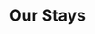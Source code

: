 ---
title: "Our Stays"
description: "Comfortable accommodations at Higgs Homestead"
layout: "stays"

# Introduction Section
intro_title: "Experience Four Different Building Approaches"
intro_content:
  - "Each of our accommodations represents a completely different construction method—from a relocated 1940s home to cutting-edge SIPs construction, traditional stick-built craftsmanship to innovative container conversion."
  - "Discover which approach might work for your own homesteading dreams. Ask the owner about the real-world pros and cons of each method based on hands-on experience."

# Tiny Home (image on right)
tiny_home_title: "Modern Tiny Home"
tiny_home_content:
  - "This was the fourth tiny home added to the property and the first built entirely by the owner. From foundation to cabinets, every piece of this home was crafted by hand with meticulous attention to detail."
  - "Tall ceilings and strategically placed windows flood the space with natural light, ensuring it never feels cramped or confined. The galley kitchen provides everything you need to prepare meals during your stay, all while enjoying views of birds playing in the tree just outside your door."
tiny_home_image: "/images/rentals/blue-tiny-home-interior-1.webp"
tiny_home_alt: "Modern Tiny Home Interior"
tiny_home_caption: "Modern tiny home with high ceilings and mid-century touches"
tiny_home_book_url: "https://book.higgshomestead.com/listings/362094"

# Container Home (image on left)
container_home_title: "40' Container Home"
container_home_content:
  - "Ever wondered what it would be like to live in a shipping container? This converted 40' high cube container offers the perfect opportunity to experience container living firsthand without the long-term commitment."
  - "Discover how industrial materials can be transformed into a surprisingly comfortable and functional living space. This unique accommodation showcases the potential of alternative housing while providing an unforgettable stay on our farm."
container_home_image: "/images/rentals/container-interior-1.webp"
container_home_alt: "40' Container Home Interior"
container_home_caption: "Experience container home living in this 40' high cube"
container_home_book_url: "https://book.higgshomestead.com/listings/362090"

# Farmhouse (image on right)
farmhouse_title: "Traditional Farmhouse"
farmhouse_content:
  - "This charming 1940s bungalow was relocated to our property long before I arrived, bringing decades of history and character with it. The home has been tastefully updated to preserve its original charm while adding modern conveniences for your comfort."
  - "With three bedrooms and two bathrooms, this spacious accommodation is perfect for families or larger groups. Enjoy the authentic vintage details alongside contemporary amenities, all while being immersed in our peaceful farm setting."
farmhouse_image: "/images/rentals/farmhouse-interior-1.webp"
farmhouse_alt: "Traditional Farmhouse Interior"
farmhouse_caption: "Traditional farmhouse with tasteful updates"
farmhouse_book_url: "https://book.higgshomestead.com/listings/347263"

# Rustic Tiny Home (image on left)
rustic_tiny_home_title: "Rustic Tiny Home"
rustic_tiny_home_content:
  - "Built using SIPs (Structural Insulated Panels) similar to those used in Boxable homes, this tiny home showcases modern construction techniques while maintaining a rustic aesthetic. The innovative building method provides excellent insulation and energy efficiency."
  - "Despite its compact footprint, tall ceilings and thoughtful design make this space feel surprisingly spacious. Experience how advanced construction technology can create a cozy, comfortable retreat that perfectly balances efficiency with charm."
rustic_tiny_home_image: "/images/rentals/rustic-tiny-home-interior-1.webp"
rustic_tiny_home_alt: "Rustic Tiny Home Interior"
rustic_tiny_home_caption: "Tall ceilings make this tiny home feel larger than it is"
rustic_tiny_home_book_url: "https://book.higgshomestead.com/listings/347262"
---